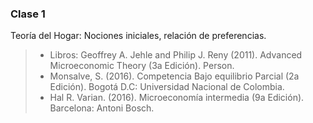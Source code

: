 
### Clase 1
Teoría del Hogar: Nociones iniciales, relación de preferencias.

> * Libros: Geoffrey A. Jehle and Philip J. Reny (2011). Advanced Microeconomic Theory (3a Edición). Person.
> * Monsalve, S. (2016). Competencia Bajo equilibrio Parcial (2a Edición). Bogotá D.C: Universidad Nacional de Colombia.
> * Hal R. Varian. (2016). Microeconomía intermedia (9a Edición). Barcelona: Antoni Bosch.
